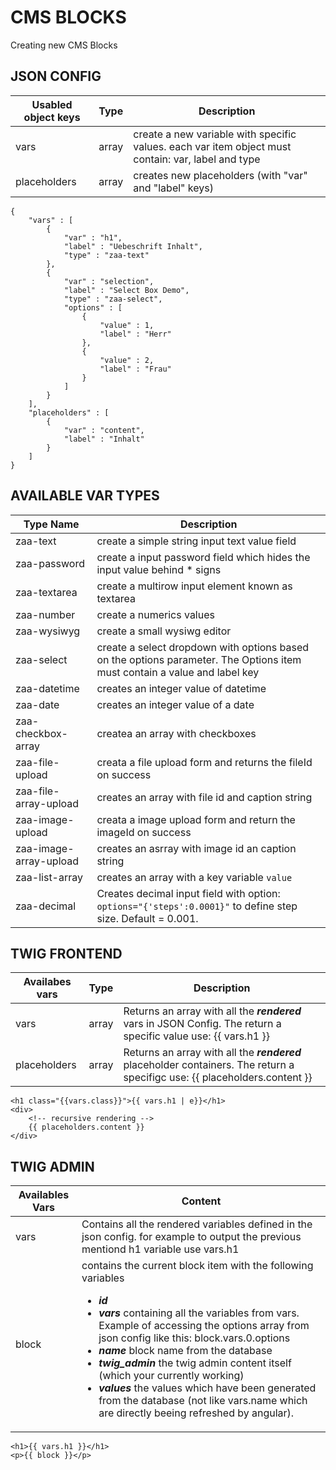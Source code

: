 CMS BLOCKS
==========

Creating new CMS Blocks

JSON CONFIG
-----------

| Usabled object keys | Type   |  Description
| ------------------- | ------ | -------------
| vars				  | array  | create a new variable with specific values. each var item object must contain: var, label and type
| placeholders		  | array  | creates new placeholders (with "var" and "label" keys)

```
{
    "vars" : [
        {
            "var" : "h1",
            "label" : "Uebeschrift Inhalt",
            "type" : "zaa-text"
        },
        {
        	"var" : "selection",
        	"label" : "Select Box Demo",
        	"type" : "zaa-select",
        	"options" : [
        		{ 
        			"value" : 1, 
        			"label" : "Herr" 
    			},
        		{ 
        			"value" : 2,
        			"label" : "Frau"
    			}
        	]
        }
    ],
    "placeholders" : [
    	{
    		"var" : "content", 
    		"label" : "Inhalt"
    	}
    ]
}
```

AVAILABLE VAR TYPES
-------------------

| Type Name				| Description
| --------------------- | -----------
| zaa-text		| create a simple string input text value field
| zaa-password	| create a input password field which hides the input value behind * signs
| zaa-textarea			| create a multirow input element known as textarea
| zaa-number | create a numerics values
| zaa-wysiwyg | create a small wysiwg editor
| zaa-select		| create a select dropdown with options based on the options parameter. The Options item must contain a value and label key
| zaa-datetime | creates an integer value of datetime
| zaa-date | creates an integer value of a date
| zaa-checkbox-array | createa an array with checkboxes
| zaa-file-upload		| creata a file upload form and returns the fileId on success
| zaa-file-array-upload | creates an array with file id and caption string
| zaa-image-upload		| creata a image upload form and return the imageId on success
| zaa-image-array-upload | creates an asrray with image id an caption string
| zaa-list-array | creates an array with a key variable `value`
| zaa-decimal           | Creates decimal input field with option: `options="{'steps':0.0001}"` to define step size. Default = 0.001.


TWIG FRONTEND
------------

| Availabes vars | Type   |  Description
| ------------------- | ------ | -------------
| vars				  | array  | Returns an array with all the ***rendered*** vars in JSON Config. The return a specific value use: {{ vars.h1 }}
| placeholders		  | array  | Returns an array with all the ***rendered*** placeholder containers. The return a specifigc use: {{ placeholders.content }}

```
<h1 class="{{vars.class}}">{{ vars.h1 | e}}</h1>
<div>
	<!-- recursive rendering -->
	{{ placeholders.content }}
</div>
```


TWIG ADMIN
-----------

| Availables Vars | Content
| --------------- | ------- 
| vars			  | Contains all the rendered variables defined in the json config. for example to output the previous mentiond h1 variable use vars.h1
| block			  | contains the current block item with the following variables <ul><li>***id*** </li><li>***vars*** containing all the variables from vars. Example of accessing the options array from json config like this: block.vars.0.options</li><li>***name*** block name from the database</li><li>***twig_admin*** the twig admin content itself (which your currently working)</li><li>***values*** the values which have been generated from the database (not like vars.name which are directly beeing refreshed by angular).</li></ul>

```
<h1>{{ vars.h1 }}</h1>
<p>{{ block }}</p>
```